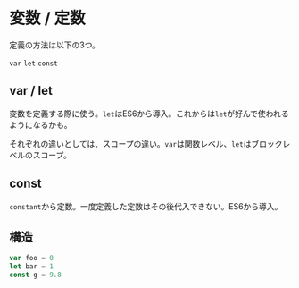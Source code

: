 # 変数 / 定数

定義の方法は以下の3つ。

`var` `let` `const`

## var / let

変数を定義する際に使う。`let`はES6から導入。これからは`let`が好んで使われるようになるかも。

それぞれの違いとしては、スコープの違い。`var`は関数レベル、`let`はブロックレベルのスコープ。

## const

`constant`から定数。一度定義した定数はその後代入できない。ES6から導入。

## 構造

```javascript
var foo = 0
let bar = 1
const g = 9.8
```
